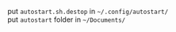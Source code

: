 put ```autostart.sh.destop``` in ```~/.config/autostart/```  
put ```autostart``` folder in ```~/Documents/```
